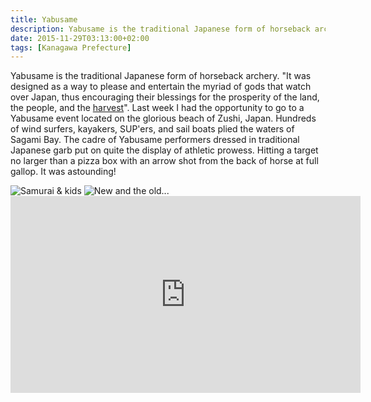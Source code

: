 ```yaml
---
title: Yabusame
description: Yabusame is the traditional Japanese form of horseback archery...
date: 2015-11-29T03:13:00+02:00
tags: [Kanagawa Prefecture]
---
```

<div class="text-lg mt-2">
<p class="mb-2">Yabusame is the traditional Japanese form of horseback archery. "It was designed as a way to please and entertain the myriad of gods that watch over Japan, thus encouraging their blessings for the prosperity of the land, the people, and the <a href="https://en.wikipedia.org/wiki/Yabusame" target="_blank" rel="noopener noreferrer" class="text-red-500 hover:bg-red-500 hover:text-white">harvest</a>". Last week I had the opportunity to go to a Yabusame event located on the glorious beach of Zushi, Japan. Hundreds of wind surfers, kayakers, SUP'ers, and sail boats plied the waters of Sagami Bay. The cadre of Yabusame performers dressed in traditional Japanese garb put on quite the display of athletic prowess. Hitting a target no larger than a pizza box with an arrow shot from the back of horse at full gallop. It was astounding!</p>

<img class="w-8/12 rounded-lg shadow-lg mx-auto mb-2" src="https://fallfish-tenkara-images.s3-us-west-1.amazonaws.com/FfT+-+Yabusame/yabusame-zushi-miura+peninsula-japan-samurai.JPG" alt="Samurai & kids" />

<img class="w-2/3 shadow-lg mx-auto mb-4" src="https://fallfish-tenkara-images.s3-us-west-1.amazonaws.com/FfT+-+Yabusame/yabusame-zushi-miura+peninsula-japan-wind+surfers.JPG" alt="New and the old..." />

<iframe width="560" height="315" src="https://www.youtube.com/embed/e2qfq1vFba4" title="YouTube video player" frameborder="0" allow="accelerometer; autoplay; clipboard-write; encrypted-media; gyroscope; picture-in-picture" allowfullscreen></iframe>

</div>